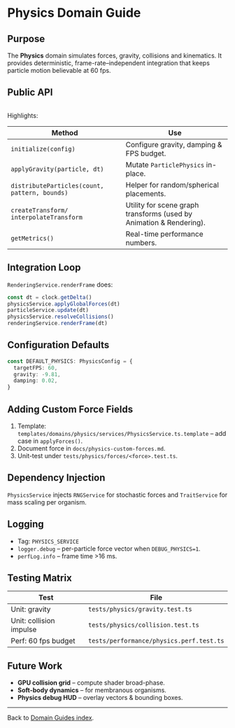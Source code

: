# Physics Domain Guide

## Purpose

The **Physics** domain simulates forces, gravity, collisions and kinematics. It provides deterministic, frame-rate–independent integration that keeps particle motion believable at 60 fps.

## Public API

```1:58:src/domains/physics/interfaces/IPhysicsService.ts

```

Highlights:

| Method                                        | Use                                                                 |
| --------------------------------------------- | ------------------------------------------------------------------- |
| `initialize(config)`                          | Configure gravity, damping & FPS budget.                            |
| `applyGravity(particle, dt)`                  | Mutate `ParticlePhysics` in-place.                                  |
| `distributeParticles(count, pattern, bounds)` | Helper for random/spherical placements.                             |
| `createTransform/ interpolateTransform`       | Utility for scene graph transforms (used by Animation & Rendering). |
| `getMetrics()`                                | Real-time performance numbers.                                      |

## Integration Loop

`RenderingService.renderFrame` does:

```typescript
const dt = clock.getDelta()
physicsService.applyGlobalForces(dt)
particleService.update(dt)
physicsService.resolveCollisions()
renderingService.renderFrame(dt)
```

## Configuration Defaults

```typescript
const DEFAULT_PHYSICS: PhysicsConfig = {
  targetFPS: 60,
  gravity: -9.81,
  damping: 0.02,
}
```

## Adding Custom Force Fields

1. Template: `templates/domains/physics/services/PhysicsService.ts.template` – add case in `applyForces()`.
2. Document force in `docs/physics-custom-forces.md`.
3. Unit-test under `tests/physics/forces/<force>.test.ts`.

## Dependency Injection

`PhysicsService` injects `RNGService` for stochastic forces and `TraitService` for mass scaling per organism.

## Logging

- Tag: `PHYSICS_SERVICE`
- `logger.debug` – per-particle force vector when `DEBUG_PHYSICS=1`.
- `perfLog.info` – frame time >16 ms.

## Testing Matrix

| Test                    | File                                     |
| ----------------------- | ---------------------------------------- |
| Unit: gravity           | `tests/physics/gravity.test.ts`          |
| Unit: collision impulse | `tests/physics/collision.test.ts`        |
| Perf: 60 fps budget     | `tests/performance/physics.perf.test.ts` |

## Future Work

- **GPU collision grid** – compute shader broad-phase.
- **Soft-body dynamics** – for membranous organisms.
- **Physics debug HUD** – overlay vectors & bounding boxes.

---

Back to [Domain Guides index](./README.md).

